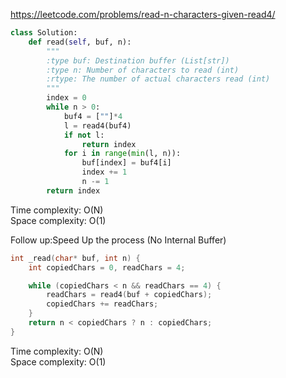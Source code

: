 <https://leetcode.com/problems/read-n-characters-given-read4/>
```python
class Solution:
    def read(self, buf, n):
        """
        :type buf: Destination buffer (List[str])
        :type n: Number of characters to read (int)
        :rtype: The number of actual characters read (int)
        """
        index = 0
        while n > 0:
            buf4 = [""]*4
            l = read4(buf4)
            if not l:
                return index
            for i in range(min(l, n)):
                buf[index] = buf4[i]
                index += 1
                n -= 1
        return index
```
Time complexity: O(N)    
Space complexity: O(1)

Follow up:Speed Up the process (No Internal Buffer)
```c
int _read(char* buf, int n) {
    int copiedChars = 0, readChars = 4;

    while (copiedChars < n && readChars == 4) {
        readChars = read4(buf + copiedChars);
        copiedChars += readChars;
    }
    return n < copiedChars ? n : copiedChars;
}
```
Time complexity: O(N)    
Space complexity: O(1)
